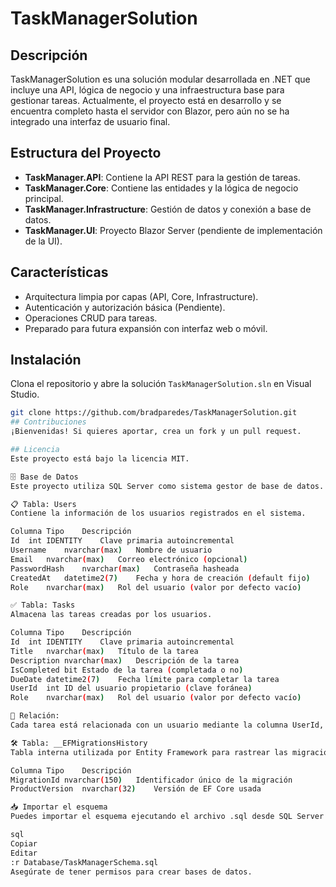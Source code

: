 # TaskManagerSolution

## Descripción
TaskManagerSolution es una solución modular desarrollada en .NET que incluye una API, lógica de negocio y una infraestructura base para gestionar tareas. Actualmente, el proyecto está en desarrollo y se encuentra completo hasta el servidor con Blazor, pero aún no se ha integrado una interfaz de usuario final.

## Estructura del Proyecto
- **TaskManager.API**: Contiene la API REST para la gestión de tareas.
- **TaskManager.Core**: Contiene las entidades y la lógica de negocio principal.
- **TaskManager.Infrastructure**: Gestión de datos y conexión a base de datos.
- **TaskManager.UI**: Proyecto Blazor Server (pendiente de implementación de la UI).

## Características
- Arquitectura limpia por capas (API, Core, Infrastructure).
- Autenticación y autorización básica (Pendiente).
- Operaciones CRUD para tareas.
- Preparado para futura expansión con interfaz web o móvil.

## Instalación
Clona el repositorio y abre la solución `TaskManagerSolution.sln` en Visual Studio.

```bash
git clone https://github.com/bradparedes/TaskManagerSolution.git
## Contribuciones
¡Bienvenidas! Si quieres aportar, crea un fork y un pull request.

## Licencia
Este proyecto está bajo la licencia MIT.

🗄️ Base de Datos
Este proyecto utiliza SQL Server como sistema gestor de base de datos. A continuación se describen las tablas principales incluidas en el script TaskManagerSchema.sql.

📋 Tabla: Users
Contiene la información de los usuarios registrados en el sistema.

Columna	Tipo	Descripción
Id	int IDENTITY	Clave primaria autoincremental
Username	nvarchar(max)	Nombre de usuario
Email	nvarchar(max)	Correo electrónico (opcional)
PasswordHash	nvarchar(max)	Contraseña hasheada
CreatedAt	datetime2(7)	Fecha y hora de creación (default fijo)
Role	nvarchar(max)	Rol del usuario (valor por defecto vacío)

✅ Tabla: Tasks
Almacena las tareas creadas por los usuarios.

Columna	Tipo	Descripción
Id	int IDENTITY	Clave primaria autoincremental
Title	nvarchar(max)	Título de la tarea
Description	nvarchar(max)	Descripción de la tarea
IsCompleted	bit	Estado de la tarea (completada o no)
DueDate	datetime2(7)	Fecha límite para completar la tarea
UserId	int	ID del usuario propietario (clave foránea)
Role	nvarchar(max)	Rol del usuario (valor por defecto vacío)

🔗 Relación:
Cada tarea está relacionada con un usuario mediante la columna UserId, con una restricción de clave foránea que aplica ON DELETE CASCADE.

🛠️ Tabla: __EFMigrationsHistory
Tabla interna utilizada por Entity Framework para rastrear las migraciones aplicadas.

Columna	Tipo	Descripción
MigrationId	nvarchar(150)	Identificador único de la migración
ProductVersion	nvarchar(32)	Versión de EF Core usada

📥 Importar el esquema
Puedes importar el esquema ejecutando el archivo .sql desde SQL Server Management Studio (SSMS) o mediante el comando:

sql
Copiar
Editar
:r Database/TaskManagerSchema.sql
Asegúrate de tener permisos para crear bases de datos.




